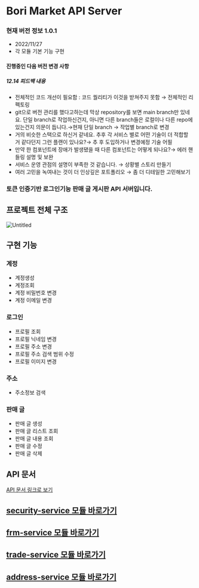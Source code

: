 # Bori Market API Server
### 현재 버전 정보 1.0.1
- 2022/11/27
- 각 모듈 기본 기능 구현
#### 진행중인 다음 버전 변경 사항
##### 12.14 피드백 내용
- 전체적인 코드 개선이 필요함 : 코드 퀄리티가 이것을 받쳐주지 못함 → 전체적인 리펙토링
- git으로 버전 관리를 했다고하는데 막상 repository를 보면 main branch만 있네요. 단일 branch로 작업하신건지, 아니면 다른 branch들은 로컬이나 다른 repo에 있는건지 의문이 듭니다.→현재 단일 branch → 작업별 branch로 변경
- 거의 비슷한 스택으로 하신거 같네요. 추후 각 서비스 별로 어떤 기술이 더 적합할 거 같다던지 그런 플랜이 있나요?→ 추 후 도입하거나 변경예정 기술 어필
- 만약 한 컴포넌트에 장애가 발생됐을 때 다른 컴포넌트는 어떻게 되나요?→ 에러 핸들링 설명 및 보완
- 서비스 운영 관점의 설명이 부족한 것 같습니다. → 상황별 스토리 만들기
- 여러 고민을 녹여내는 것이 더 인상깊은 포트폴리오 → 좀 더 디테일한 고민해보기

### 토큰 인증기반 로그인기능 판매 글 게시판 API 서버입니다.


## 프로젝트 전체 구조
![Untitled](https://user-images.githubusercontent.com/98242564/207268478-c4abc9c6-fb4b-40bd-b0f9-86d4a31fa55b.png)

## 구현 기능
### 계정
- 계정생성
- 계정조회
- 계정 비밀번호 변경
- 계정 이메일 변경
### 로그인
- 프로필 조회
- 프로필 닉네임 변경
- 프로필 주소 변경
- 프로필 주소 검색 범위 수정
- 프로필 이미지 변경
### 주소
- 주소정보 검색
### 판매 글
- 판매 글 생성
- 판매 글 리스트 조회
- 판매 글 내용 조회
- 판매 글 수정
- 판매 글 삭제


## API 문서
[API 문서 링크로 보기](https://imboripapa.github.io/api-docs/)

## [security-service 모듈 바로가기](https://github.com/ImBoriPapa/bori-market/tree/main/security-service)
## [frm-service 모듈 바로가기](https://github.com/ImBoriPapa/bori-market/tree/main/frm-service)
## [trade-service 모듈 바로가기](https://github.com/ImBoriPapa/bori-market/tree/main/trade-service)
## [address-service 모듈 바로가기](https://github.com/ImBoriPapa/bori-market/tree/main/address-service)